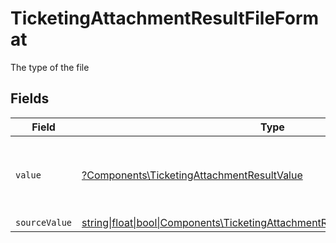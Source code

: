 # TicketingAttachmentResultFileFormat

The type of the file


## Fields

| Field                                                                                                                                            | Type                                                                                                                                             | Required                                                                                                                                         | Description                                                                                                                                      | Example                                                                                                                                          |
| ------------------------------------------------------------------------------------------------------------------------------------------------ | ------------------------------------------------------------------------------------------------------------------------------------------------ | ------------------------------------------------------------------------------------------------------------------------------------------------ | ------------------------------------------------------------------------------------------------------------------------------------------------ | ------------------------------------------------------------------------------------------------------------------------------------------------ |
| `value`                                                                                                                                          | [?Components\TicketingAttachmentResultValue](../../Models/Components/TicketingAttachmentResultValue.md)                                          | :heavy_minus_sign:                                                                                                                               | The file format of the file, expressed as a file extension                                                                                       | pdf                                                                                                                                              |
| `sourceValue`                                                                                                                                    | [string\|float\|bool\|Components\TicketingAttachmentResultSourceValue4\|array\|null](../../Models/Components/TicketingAttachmentResultSourceValue.md) | :heavy_minus_sign:                                                                                                                               | N/A                                                                                                                                              | application/pdf                                                                                                                                  |